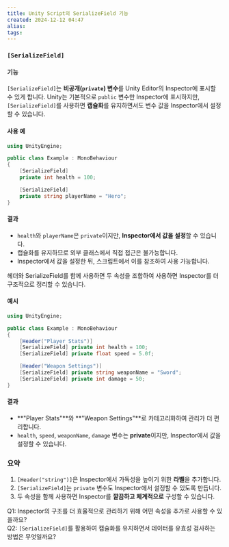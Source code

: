 ```yaml
---
title: Unity Script의 SerializeField 기능
created: 2024-12-12 04:47
alias:
tags:
---
```

### `[SerializeField]` 

#### **기능**

`[SerializeField]`는 **비공개(`private`) 변수**를 Unity Editor의 Inspector에 표시할 수 있게 합니다. Unity는 기본적으로 `public` 변수만 Inspector에 표시하지만, `[SerializeField]`를 사용하면 **캡슐화**를 유지하면서도 변수 값을 Inspector에서 설정할 수 있습니다.

#### **사용 예**

```csharp
using UnityEngine;

public class Example : MonoBehaviour
{
    [SerializeField]
    private int health = 100;

    [SerializeField]
    private string playerName = "Hero";
}
```

#### **결과**

- `health`와 `playerName`은 `private`이지만, **Inspector에서 값을 설정**할 수 있습니다.
- 캡슐화를 유지하므로 외부 클래스에서 직접 접근은 불가능합니다.
- Inspector에서 값을 설정한 뒤, 스크립트에서 이를 참조하여 사용 가능합니다.



헤더와 SerializeField를 함께 사용하면
두 속성을 조합하여 사용하면 Inspector를 더 구조적으로 정리할 수 있습니다.

#### **예시**

```csharp
using UnityEngine;

public class Example : MonoBehaviour
{
    [Header("Player Stats")]
    [SerializeField] private int health = 100;
    [SerializeField] private float speed = 5.0f;

    [Header("Weapon Settings")]
    [SerializeField] private string weaponName = "Sword";
    [SerializeField] private int damage = 50;
}
```

#### **결과**

- **"Player Stats"**와 **"Weapon Settings"**로 카테고리화하여 관리가 더 편리합니다.
- `health`, `speed`, `weaponName`, `damage` 변수는 **private**이지만, Inspector에서 값을 설정할 수 있습니다.


### 요약

1. `[Header("string")]`은 Inspector에서 가독성을 높이기 위한 **라벨**을 추가합니다.
2. `[SerializeField]`는 `private` 변수도 Inspector에서 설정할 수 있도록 만듭니다.
3. 두 속성을 함께 사용하면 Inspector를 **깔끔하고 체계적으로** 구성할 수 있습니다.


Q1: Inspector의 구조를 더 효율적으로 관리하기 위해 어떤 속성을 추가로 사용할 수 있을까요?  
Q2: `[SerializeField]`를 활용하여 캡슐화를 유지하면서 데이터를 유효성 검사하는 방법은 무엇일까요?
